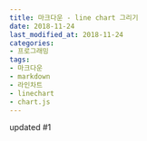 ```yaml
---
title: 마크다운 - line chart 그리기
date: 2018-11-24
last_modified_at: 2018-11-24
categories:
- 프로그래밍
tags:
- 마크다운
- markdown
- 라인차트
- linechart
- chart.js
---
```


updated #1

<canvas id="canvas" width="800" height="600"></canvas>

<script>
    var MONTHS = ['January', 'February', 'March', 'April', 'May', 'June', 'July', 'August', 'September', 'October', 'November', 'December'];
    var config = {
        type: 'line',
        data: {
            labels: ['January', 'February', 'March', 'April', 'May', 'June', 'July'],
            datasets: [{
                label: 'My First dataset',
                backgroundColor: window.chartColors.red,
                borderColor: window.chartColors.red,
                data: [
                    10,
                    20,
                    30,
                    40,
                    10,
                    5,
                    15
                ],
                fill: false,
            }, {
                label: 'My Second dataset',
                fill: false,
                backgroundColor: window.chartColors.blue,
                borderColor: window.chartColors.blue,
                data: [
                    40,
                    10,
                    50,
                    60,
                    10,
                    35,
                    72
                ],
            }]
        },
        options: {
            title: {
                display: true,
                text: 'Chart.js Line Chart'
            },
            tooltips: {
                mode: 'index',
                intersect: false,
            },
            hover: {
                mode: 'nearest',
                intersect: true
            },
            scales: {
                xAxes: [{
                    display: true,
                    scaleLabel: {
                        display: true,
                        labelString: 'Month'
                    }
                }],
                yAxes: [{
                    display: true,
                    scaleLabel: {
                        display: true,
                        labelString: 'Value'
                    }
                }]
            }
        }
    };

    window.onload = function() {
        var ctx = document.getElementById('canvas').getContext('2d');
        window.myLine = new Chart(ctx, config);
    };

</script>